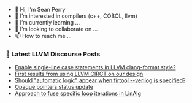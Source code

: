 - 👋 Hi, I’m Sean Perry
- 👀 I’m interested in compilers (c++, COBOL, llvm)
- 🌱 I’m currently learning ...
- 💞️ I’m looking to collaborate on ...
- 📫 How to reach me ...

<!---
s66perry/s66perry is a ✨ special ✨ repository because its `README.md` (this file) appears on your GitHub profile.
You can click the Preview link to take a look at your changes.
--->
### 📕 Latest LLVM Discourse Posts

<!-- DISCOURSE-LLVM:START -->
- [Enable single-line case statements in LLVM clang-format style?](https://discourse.llvm.org/t/enable-single-line-case-statements-in-llvm-clang-format-style/61062#post_13)
- [First results from using LLVM CIRCT on our design](https://discourse.llvm.org/t/first-results-from-using-llvm-circt-on-our-design/61180#post_1)
- [Should &quot;automatic logic&quot; appear when firtool --verilog is specified?](https://discourse.llvm.org/t/should-automatic-logic-appear-when-firtool-verilog-is-specified/61160#post_7)
- [Opaque pointers status update](https://discourse.llvm.org/t/opaque-pointers-status-update/60296#post_18)
- [Approach to fuse specific loop iterations in LinAlg](https://discourse.llvm.org/t/approach-to-fuse-specific-loop-iterations-in-linalg/61116#post_7)
<!-- DISCOURSE-LLVM:END -->
